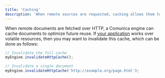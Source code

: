 ```yaml
---
title: 'Caching'
description: 'When remote sources are requested, caching allows them to be reused in the future.'
---
```


When remote documents are fetched over HTTP, a Comunica engine can cache documents to optimize future reuse.
If [your application](/docs/query/getting_started/query_app/) works over volatile resources, then you may want to invalidate this cache,
which can be done as follows:

```javascript
// Invalidate the full cache
myEngine.invalidateHttpCache();

// Invalidate a single document
myEngine.invalidateHttpCache('http://example.org/page.html');
```

